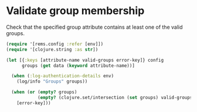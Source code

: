 # Validate group membership

Check that the specified group attribute contains at least
one of the valid groups.

```clj
(require '[rems.config :refer [env]])
(require '[clojure.string :as str])

(let [{:keys [attribute-name valid-groups error-key]} config
      groups (get data (keyword attribute-name))]

  (when (:log-authentication-details env)
    (log/info "Groups" groups))

  (when (or (empty? groups)
            (empty? (clojure.set/intersection (set groups) valid-groups)))
    [error-key]))

```
